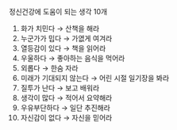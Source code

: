 정신건강에 도움이 되는 생각 10개

1. 화가 치민다 → 산책을 해라
2. 누군가가 밉다 → 가엾게 여겨라
3. 열등감이 있다 → 책을 읽어라
4. 우울하다 → 좋아하는 음식을 먹어라
5. 외롭다 → 한숨 자라
6. 미래가 기대되지 않는다 → 어린 시절 일기장을 봐라
7. 질투가 난다 → 보고 배워라
8. 생각이 많다 → 적어서 요약해라
9. 우유부단하다 → 일단 추진해라
10. 자신감이 없다 → 자신을 믿어라

  

